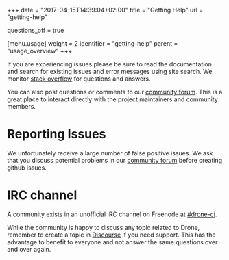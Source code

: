 +++
date = "2017-04-15T14:39:04+02:00"
title = "Getting Help"
url = "getting-help"

questions_off = true

[menu.usage]
  weight = 2
  identifier = "getting-help"
  parent = "usage_overview"
+++

If you are experiencing issues please be sure to read the documentation and search for existing issues and error messages using site search. We monitor [stack overflow](http://stackoverflow.com/questions/tagged/drone.io) for questions and answers.

You can also post questions or comments to our [community forum](https://discourse.drone.io). This is a great place to interact directly with the project maintainers and community members.

# Reporting Issues

We unfortunately receive a large number of false positive issues. We ask that you discuss potential problems in our [community forum](https://discourse.drone.io) before creating github issues.

# IRC channel 

A community exists in an unofficial IRC channel on Freenode at [#drone-ci](https://webchat.freenode.net/?channels=drone-ci).

While the community is happy to discuss any topic related to Drone, remember to create a topic in [Discourse](https://discourse.drone.io) if you need support. This has the advantage to benefit to everyone and not answer the same questions over and over again.
